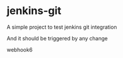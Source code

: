 # jenkins-git

A simple project to test jenkins git integration

And it should be triggered by any change

webhook6
